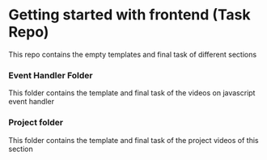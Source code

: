 # Getting started with frontend (Task Repo)
This repo contains the empty templates and final task of different sections

### Event Handler Folder
This folder contains the template and final task of the videos on javascript event handler

### Project folder
This folder contains the template and final task of the project videos of this section
